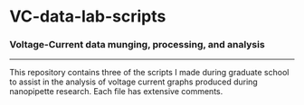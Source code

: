 # VC-data-lab-scripts
### Voltage-Current data munging, processing, and analysis
---

This repository contains three of the scripts I made during graduate school to assist in the analysis of voltage current graphs produced during nanopipette research. Each file has extensive comments.
